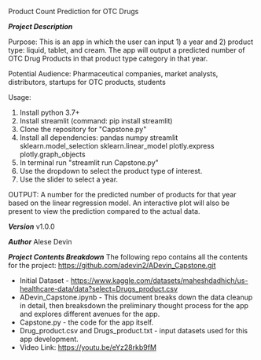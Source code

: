 Product Count Prediction for OTC Drugs

***Project Description***

Purpose: This is an app in which the user can input 1) a year and 2) product type: liquid, tablet, and cream. The app will output a predicted number of OTC Drug Products in that product type category in that year. 

Potential Audience: Pharmaceutical companies, market analysts, distributors, startups for OTC products, students

Usage:
1) Install python 3.7+
2) Install streamlit (command: pip install streamlit)
3) Clone the repository for "Capstone.py"
4) Install all dependencies:
    pandas
    numpy
    streamlit
    sklearn.model_selection
    sklearn.linear_model
    plotly.express
    plotly.graph_objects
5) In terminal run "streamlit run Capstone.py"
6) Use the dropdown to select the product type of interest.
7) Use the slider to select a year.

OUTPUT: A number for the predicted number of products for that year based on the linear regression model. An interactive plot will also be present to view the prediction compared to the actual data. 

***Version***
v1.0.0

***Author***
Alese Devin

***Project Contents Breakdown***
The following repo contains all the contents for the project: https://github.com/adevin2/ADevin_Capstone.git
- Initial Dataset - https://www.kaggle.com/datasets/maheshdadhich/us-healthcare-data/data?select=Drugs_product.csv
- ADevin_Capstone.ipynb - This document breaks down the data cleanup in detail, then breaksdown the preliminary thought process for the app and explores different avenues for the app. 
- Capstone.py - the code for the app itself.
- Drug_product.csv and Drugs_product.txt - input datasets used for this app development.
- Video Link: https://youtu.be/eYz28rkb9fM
